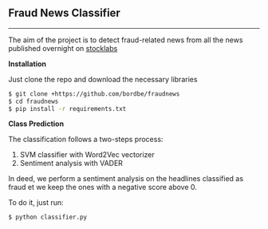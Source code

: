 ## Fraud News Classifier
---
The aim of the project is to detect fraud-related news from all the news published overnight on [stocklabs](https://stocklabs.com/news)
 

**Installation**

Just clone the repo and download the necessary libraries
```sh
$ git clone +https://github.com/bordbe/fraudnews
$ cd fraudnews
$ pip install -r requirements.txt
```

**Class Prediction**

The classification follows a two-steps process:

1) SVM classifier with Word2Vec vectorizer
2) Sentiment analysis with VADER
 
In deed, we perform a sentiment analysis on the headlines classified as fraud et we keep the ones with a negative score above 0. 

To do it, just run:
```sh
$ python classifier.py
```

